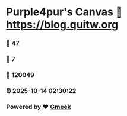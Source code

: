 # Purple4pur's Canvas :link: https://blog.quitw.org 
### :page_facing_up: [47](https://blog.quitw.org/tag.html) 
### :speech_balloon: 7 
### :hibiscus: 120049 
### :alarm_clock: 2025-10-14 02:30:22 
### Powered by :heart: [Gmeek](https://github.com/Meekdai/Gmeek)
